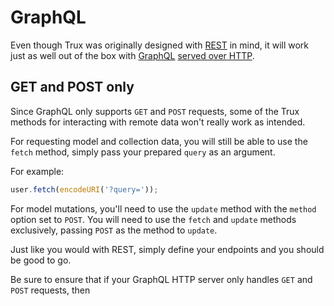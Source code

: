 # GraphQL

Even though Trux was originally designed with [REST](/usage/REST.md) in mind, it will work just as well out of the box with [GraphQL](http://graphql.org/) [served over HTTP](http://graphql.org/learn/serving-over-http/).

## GET and POST only

Since GraphQL only supports `GET` and `POST` requests, some of the Trux methods for interacting with remote data won't really work as intended. 

For requesting model and collection data, you will still be able to use the `fetch` method, simply pass your prepared `query` as an argument. 

For example:

```js
user.fetch(encodeURI('?query='));
```

For model mutations, you'll need to use the `update` method with the `method` option set to `POST`. 
You will need to use the `fetch` and `update` methods exclusively, passing `POST` as the method to `update`. 

Just like you would with REST, simply define your endpoints and you should be good to go. 

Be sure to ensure that if your GraphQL HTTP server only handles `GET` and `POST` requests, then 